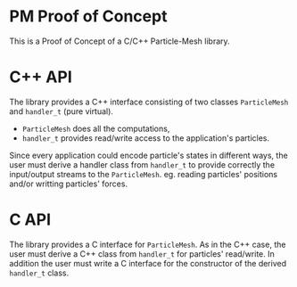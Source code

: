PM Proof of Concept
===

This is a Proof of Concept of a C/C++ Particle-Mesh library.

C++ API
===
The library provides a C++ interface consisting of
two classes `ParticleMesh` and `handler_t` (pure virtual).

- `ParticleMesh` does all the computations,
- `handler_t` provides read/write access to the application's particles.

Since every application could encode particle's states in different ways, the
user must derive a handler class from `handler_t` to provide correctly the
input/output streams to the `ParticleMesh`. eg. reading particles' positions
and/or writting particles' forces.

C API
===

The library provides a C interface for `ParticleMesh`.
As in the C++ case, the user must derive a C++ class from `handler_t` for
particles' read/write. In addition the user must write a C interface 
for the constructor of the derived `handler_t` class.
